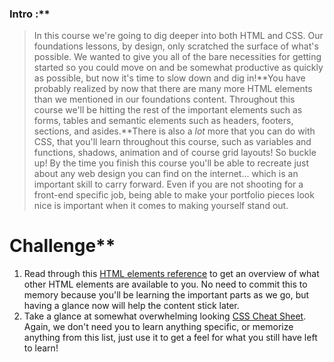 ### Intro :**
>In this course we're going to dig deeper into both HTML and CSS. Our foundations lessons, by design, only scratched the surface of what's possible. We wanted to give you all of the bare necessities for getting started so you could move on and be somewhat productive as quickly as possible, but now it's time to slow down and dig in!**You have probably realized by now that there are many more HTML elements than we mentioned in our foundations content. Throughout this course we'll be hitting the rest of the important elements such as forms, tables and semantic elements such as headers, footers, sections, and asides.**There is also a _lot_ more that you can do with CSS, that you'll learn throughout this course, such as variables and functions, shadows, animation and of course grid layouts! So buckle up! By the time you finish this course you'll be able to recreate just about any web design you can find on the internet... which is an important skill to carry forward. Even if you are not shooting for a front-end specific job, being able to make your portfolio pieces look nice is important when it comes to making yourself stand out.
# Challenge**<div class="lesson-content__panel" markdown="1">
1. Read through this [HTML elements reference](https://developer.mozilla.org/en-US/docs/Web/HTML/Element) to get an overview of what other HTML elements are available to you. No need to commit this to memory because you'll be learning the important parts as we go, but having a glance now will help the content stick later.
2. Take a glance at somewhat overwhelming looking [CSS Cheat Sheet](https://websitesetup.org/wp-content/uploads/2019/11/wsu-css-cheat-sheet-gdocs.pdf).  Again, we don't need you to learn anything specific, or memorize anything from this list, just use it to get a feel for what you still have left to learn!
</div>
